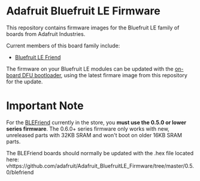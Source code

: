 Adafruit Bluefruit LE Firmware
==============================

This repository contains firmware images for the Bluefruit LE family of boards from Adafruit Industries.

Current members of this board family include:

- [Bluefruit LE Friend](https://www.adafruit.com/product/2267)

The firmware on your Bluefruit LE modules can be updated with the [on-board DFU bootloader](https://learn.adafruit.com/introducing-adafruit-ble-bluetooth-low-energy-friend/field-updates), using the latest firmare image from this repository for the update.

# Important Note

For the [BLEFriend](https://www.adafruit.com/product/2267) currently in the store, you **must use the 0.5.0 or lower series firmware**.  The 0.6.0+ series firmware only works with new, unreleased parts with 32KB SRAM and won't boot on older 16KB SRAM parts.

The BLEFriend boards should normally be updated with the .hex file located here: vhttps://github.com/adafruit/Adafruit_BluefruitLE_Firmware/tree/master/0.5.0/blefriend
